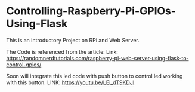 # Controlling-Raspberry-Pi-GPIOs-Using-Flask
This is an introductory Project on RPi and Web Server.

The Code is referenced from the article:
Link: https://randomnerdtutorials.com/raspberry-pi-web-server-using-flask-to-control-gpios/

Soon will integrate this led code with push button to control led working with this button.
LINK: https://youtu.be/LEi_dT9KDJI